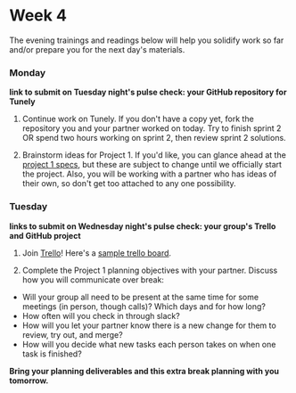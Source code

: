 # Week 4

The evening trainings and readings below will help you solidify work so far and/or prepare you for the next day's materials.



### Monday

**link to submit on Tuesday night's pulse check: your GitHub repository for Tunely**

1. Continue work on Tunely. If you don't have a copy yet, fork the repository you and your partner worked on today. Try to finish sprint 2 OR spend two hours working on sprint 2, then review sprint 2 solutions. 

2. Brainstorm ideas for Project 1.  If you'd like, you can glance ahead at the [project 1 specs](https://github.com/sf-wdi-34/project-1), but these are subject to change until we officially start the project.  Also, you will be working with a partner who has ideas of their own, so don't get too attached to any one possibility. 



### Tuesday

**links to submit on Wednesday night's pulse check: your group's Trello and GitHub project**

1. Join [Trello](https://trello.com/briannaveenstra/recommend)!  Here's a [sample trello board](https://trello.com/b/k42peuus/tunely-sample-project-trello).

1. Complete the Project 1 planning objectives with your partner. Discuss how you will communicate over break:

  - Will your group all need to be present at the same time for some meetings (in person, though calls)? Which days and for how long?
  - How often will you check in through slack?
  - How will you let your partner know there is a new change for them to review, try out, and merge?
  - How will you decide what new tasks each person takes on when one task is finished?

  **Bring your planning deliverables and this extra break planning with you tomorrow.**
  
<!--
  



### Winter Break

1. Add your instructors to your Trello board: @coryfauver and @briannaveenstra. 

1. Complete Project 1 with your partner.  You will present these very soon after break.

1. Sign up for an account on [codewars.com](www.codewars.com/r/RxX5pA).  Choose JavaScript as your language, and join the "General Assembly" clan.

-->
